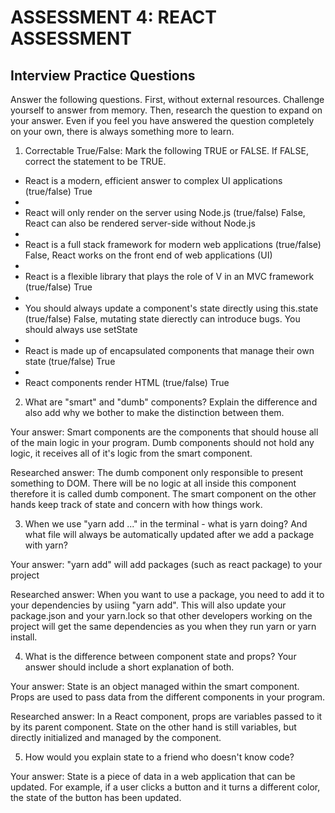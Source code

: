 # ASSESSMENT 4: REACT ASSESSMENT
## Interview Practice Questions

Answer the following questions. First, without external resources. Challenge yourself to answer from memory. Then, research the question to expand on your answer. Even if you feel you have answered the question completely on your own, there is always something more to learn.  

1. Correctable True/False: Mark the following TRUE or FALSE. If FALSE, correct the statement to be TRUE.

- React is a modern, efficient answer to complex UI applications (true/false) True
- 
- React will only render on the server using Node.js (true/false) False, React can also be rendered server-side without Node.js
- 
- React is a full stack framework for modern web applications (true/false) False, React works on the front end of web applications (UI)
- 
- React is a flexible library that plays the role of V in an MVC framework (true/false) True
- 
- You should always update a component's state directly using this.state (true/false) False, mutating state dierectly can introduce bugs. You should always use setState
- 
- React is made up of encapsulated components that manage their own state (true/false) True
-                                                                                                                                                                                                                                                                                                                                                                                                                                                                                                                                                                                                                                                                                                                                                                                                                                                                                                                                                                                                                                                                                                                                                                                                                                                                                                                                                                                                                                                                                                                                                                                                                                                                                                                                                                                                                                                                                                                                                                                                                                                                                                                                                                                                                                                                                                                                                                                                                                                                                                                                                                                                                                                                                                                                                                                                                                                                                                                                                                                                                                                                                                                                                                                                                                                                                                                                                                                                                                                                                                                                                                                                                                                                                                                                                                                                                                                                                                                                                                                                                                                                                                                                                                                                                                                                                                                                                                                                                                                                                                                                                                                                                                                                                                                                                                                                                                                                                                                                                                                                                                                                                                                                                                                                                                                                                                                                                                                                                                                                                                                                                                                                                                                                                                                                                                                                                                                                                                                                                                                                                                                                                                                                                                                                                                                                                                                                                                                                                                                                                                                                                                                                                                                                                                                                                                                                                                                                                                                                                                                                                                                                                                                                                                                                                                                                                                                                                                                                                                                                                                                                                                                                                                                                                                                                                                                                                                                                                                                                                                                                                                                                                                                                                                                                                                                                                                                                                                                                                                                                                                                                                                                                                                                                                                                                                                                                                                                                                                                                                                                                                                                                                                                                                                                                                                                                                                                                                                                                                                                                                                                                                                                                                                                                                                                                                                                                                                                                                                                                                                                                                                                                                                                                                                                                                                                                                                                                                                                                                                                                                                                                                                                                                                                                                                                                                                                                                                                                                                                                                                                                                                                                                                                                                                                                                                                                                                                                                                                                                                                                                                                                                                                                                                                                                                                                                                                                                                                                                                                                                                                                                                                                                                                                                                                                                                                                                                                                                                                               
- React components render HTML (true/false) True


2. What are "smart" and "dumb" components? Explain the difference and also add why we bother to make the distinction between them.

  Your answer: Smart components are the components that should house all of the main logic in your program. Dumb components should not hold any logic, it receives all of it's logic from the smart component.

  Researched answer: The dumb component only responsible to present something to DOM. There will be no logic at all inside this component therefore it is called dumb component. The smart component on the other hands keep track of state and concern with how things work. 



3. When we use "yarn add ..." in the terminal - what is yarn doing? And what file will always be automatically updated after we add a package with yarn?

  Your answer: "yarn add" will add packages (such as react package) to your project

  Researched answer: When you want to use a package, you need to add it to your dependencies by usiing "yarn add". This will also update your package.json and your yarn.lock so that other developers working on the project will get the same dependencies as you when they run yarn or yarn install.



4. What is the difference between component state and props? Your answer should include a short explanation of both.

  Your answer: State is an object managed within the smart component. Props are used to pass data from the different components in your program.

  Researched answer: In a React component, props are variables passed to it by its parent component. State on the other hand is still variables, but directly initialized and managed by the component.



5. How would you explain state to a friend who doesn't know code?

  Your answer: State is a piece of data in a web application that can be updated. For example, if a user clicks a button and it turns a different color, the state of the button has been updated.
